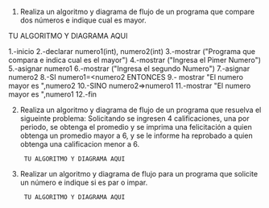 1. Realiza un algoritmo y diagrama de flujo de un programa que compare dos números e indique cual es mayor.
  
  TU ALGORITMO Y DIAGRAMA AQUI
  
1.-inicio
2.-declarar numero1(int), numero2(int)
3.-mostrar ("Programa que compara e indica cual es el mayor")
4.-mostrar ("Ingresa el Pimer Numero")
5.-asignar	numero1
6.-mostrar ("Ingresa el segundo Numero")
7.-asignar	numero2
8.-SI numero1=<numero2 ENTONCES
9.-	mostrar "El numero mayor es ",numero2
10.-SINO numero2=>numero1 
11.-mostrar "El numero mayor es ",numero1
12.-fin
   
  
  
  
  
  
  
2. Realiza un algoritmo y diagrama de flujo de un programa que resuelva el sigueinte problema: Solicitando se ingresen 4 calificaciones, una por periodo, se obtenga el promedio y se imprima una felicitación a quien obtenga un promedio mayor a 6, y se le informe ha reprobado a quien obtenga una calificacion menor a 6.

        TU ALGORITMO Y DIAGRAMA AQUI

3. Realizar un algoritmo y diagrama de flujo para un programa que solicite un número e indique si es par o impar.

        TU ALGORITMO Y DIAGRAMA AQUI
